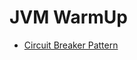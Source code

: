 # JVM WarmUp
* [Circuit Breaker Pattern](https://inky-professor-649.notion.site/4214d82bff144f45926f92ddd85ea569?pvs=4)

